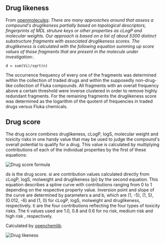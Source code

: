 <!-- TITLE: Drug likeness -->

## Drug likeness

From [openmolecules](http://www.openmolecules.org/properties/properties.html#druglikeness): 
_There are many approaches around that assess a compound's druglikeness partially based on 
topological descriptors, fingerprints of MDL struture keys or other properties as cLogP 
and molecular weights. Our approach is based on a list of about 5300 distinct substructure 
fragments with associated druglikeness scores. The druglikeness is calculated with the 
following equation summing up score values of those fragments that are present in the 
molecule under investigation:._

`d = sum(Vi)/sqrt(n)`

The occurrence frequency of every one of the fragments was determined within the collection of 
traded drugs and within the supposedly non-drug-like collection of Fluka compounds. All 
fragments with an overall frequency above a certain threshold were inverse clustered in order 
to remove highly redundant fragments. For the remaining fragments the druglikeness score was 
determined as the logarithm of the quotent of frequencies in traded drugs versus Fluka chemicals.

## Drug score

The drug score combines druglikeness, cLogP, logS, molecular weight and toxicity risks in one 
handy value that may be used to judge the compound's overall potential to qualify for a drug. 
This value is calculated by multiplying contributions of each of the individual properties by 
the first of these equations:

![Drug score formula](../../../uploads/formulas/drug-score-formula.png "Drug likeness score")

ds is the drug score. si are contribution values calculated directly from cLogP, logS, 
molweight and druglikeness (pi) by the second equation. This equation describes a spline 
curve with contributions ranging from 0 to 1 depending on the respective property value. 
Inversion point and slope of the curve are determined by parameters a and b, which are 
(1, -5), (1, 5), (0.012, -6) and (1, 0) for cLogP, logS, molweight and druglikeness, 
respectively. ti are the four contributions reflecting the four types of toxicity risks. 
The ti values used are 1.0, 0.8 and 0.6 for no risk, medium risk and high risk , respectively.

Calculated by [openchemlib](https://github.com/Actelion/openchemlib).

![Drug likeness](../../../uploads/chem/drug-likeness-panel.png "Toxicity")
